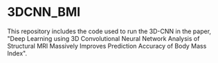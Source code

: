 # 3DCNN_BMI
This repository includes the code used to run the 3D-CNN in the paper, "Deep Learning using 3D Convolutional Neural Network Analysis of Structural MRI Massively Improves Prediction Accuracy of Body Mass Index".
